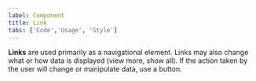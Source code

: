 ```yaml
---
label: Component
title: Link
tabs: ['Code','Usage', 'Style']
---
```


<page-intro>**Links** are used primarily as a navigational element. Links may also change what or how data is displayed (view more, show all). If the action taken by the user will change or manipulate data, use a button.</page-intro>

<component 
    name="Link"
    component="link" 
    variation="link"
    codepen="YErzrq"
    hasReactVersion="true"
    >
</component>